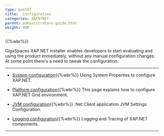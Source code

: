 ```yaml
---
type: post97
title:  Configuration
categories: XAP97NET
parent: administrators-guide.html
weight: 400
---
```


{{%wbr%}}



GigaSpaces XAP.NET installer enables developers to start evaluating and using the product immediately, without any manual configuration changes.
At some point there's a need to tweak the configuration.

<hr/>

- [System configuration](./system-configuration.html){{%wbr%}}
Using System Properties to configure XAP.NET.


- [Platform configuration](./system-configuration-list.html){{%wbr%}}
This page explains how to configure XAP.NET Grid environment.

- [JVM configuration](./jvm-configuration.html){{%wbr%}}
.Net Client application JVM Settings Configuration.

- [Logging configuration](./log-configuration.html){{%wbr%}}
Logging and Tracing of XAP.NET components.




<hr/>



